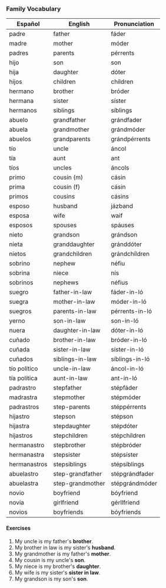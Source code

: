 ### Family Vocabulary

| Español       | English          | Pronunciation        |
|---------------|------------------|----------------------|
| padre         | father           | fáder                |
| madre         | mother           | móder                |
| padres        | parents          | pérrents             |
| hijo          | son              | son                  |
| hija          | daughter         | dóter                |
| hijos         | children         | chíldren             |
| hermano       | brother          | bróder               |
| hermana       | sister           | síster               |
| hermanos      | siblings         | síblings             |
| abuelo        | grandfather      | grándfader           |
| abuela        | grandmother      | grándmóder           |
| abuelos       | grandparents     | grándpérrents        |
| tío           | uncle            | áncol                |
| tía           | aunt             | ant                  |
| tíos          | uncles           | áncols               |
| primo         | cousin (m)       | cásin                |
| prima         | cousin (f)       | cásin                |
| primos        | cousins          | cásins               |
| esposo        | husband          | jázband              |
| esposa        | wife             | waif                 |
| esposos       | spouses          | spáuses              |
| nieto         | grandson         | grándson             |
| nieta         | granddaughter    | gránddóter           |
| nietos        | grandchildren    | grándchíldren        |
| sobrino       | nephew           | néfiu                |
| sobrina       | niece            | nís                  |
| sobrinos      | nephews          | néfius               |
| suegro        | father-in-law    | fáder-in-ló          |
| suegra        | mother-in-law    | móder-in-ló          |
| suegros       | parents-in-law   | pérrents-in-ló       |
| yerno         | son-in-law       | son-in-ló            |
| nuera         | daughter-in-law  | dóter-in-ló          |
| cuñado        | brother-in-law   | bróder-in-ló         |
| cuñada        | sister-in-law    | síster-in-ló         |
| cuñados       | siblings-in-law  | síblings-in-ló       |
| tío político  | uncle-in-law     | áncol-in-ló          |
| tía política  | aunt-in-law      | ant-in-ló            |
| padrastro     | stepfather       | stépfáder            |
| madrastra     | stepmother       | stépmóder            |
| padrastros    | step-parents     | stéppérrents         |
| hijastro      | stepson          | stépson              |
| hijastra      | stepdaughter     | stépdóter            |
| hijastros     | stepchildren     | stépchíldren         |
| hermanastro   | stepbrother      | stépbróder           |
| hermanastra   | stepsister       | stépsíster           |
| hermanastros  | stepsiblings     | stépsíblings         |
| abuelastro    | step-grandfather | stépgrándfader       |
| abuelastra    | step-grandmother | stépgrándmóder       |
| novio         | boyfriend        | bóyfriend            |
| novia         | girlfriend       | gérllfriend          |
| novios        | boyfriends       | bóyfriends           |

#### Exercises

1. My uncle is my father's **brother**.
2. My brother in law is my sister's **husband**.
3. My grandmother is my father's **mother**.
4. My cousin is my uncle's **son**.
5. My niece is my brother's **daughter**.
6. My wife is my sister's **sister in law**.
7. My grandson is my son's **son**.

